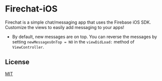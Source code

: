 Firechat-iOS
============

Firechat is a simple chat/messaging app that uses the Firebase iOS SDK. Customize the views to easily
add messaging to your apps!

* By default, new messages are on top. You can reverse the messages by setting `newMessagesOnTop = NO` in the `viewDidLoad:` method of `ViewController`.

License
-------
[MIT](http://firebase.mit-license.org)
